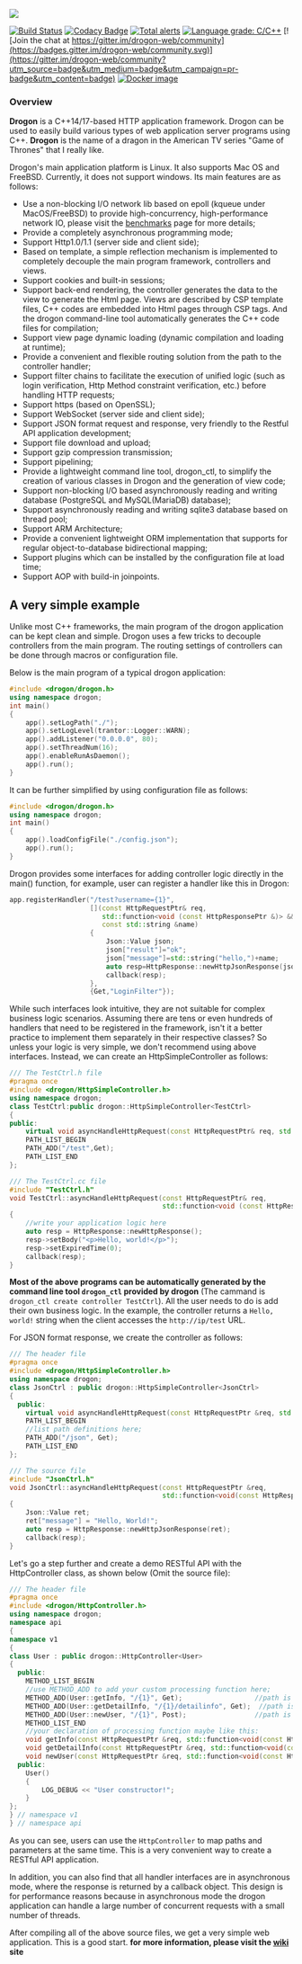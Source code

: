 ![](https://github.com/an-tao/drogon/wiki/images/drogon-white.jpg)

[![Build Status](https://travis-ci.com/an-tao/drogon.svg?branch=master)](https://travis-ci.com/an-tao/drogon)
[![Codacy Badge](https://api.codacy.com/project/badge/Grade/45f8a65ca1844788b9109c0044a618f8)](https://app.codacy.com/app/an-tao/drogon?utm_source=github.com&utm_medium=referral&utm_content=an-tao/drogon&utm_campaign=Badge_Grade_Dashboard)
[![Total alerts](https://img.shields.io/lgtm/alerts/g/an-tao/drogon.svg?logo=lgtm&logoWidth=18)](https://lgtm.com/projects/g/an-tao/drogon/alerts/)
[![Language grade: C/C++](https://img.shields.io/lgtm/grade/cpp/g/an-tao/drogon.svg?logo=lgtm&logoWidth=18)](https://lgtm.com/projects/g/an-tao/drogon/context:cpp) 
[![Join the chat at https://gitter.im/drogon-web/community](https://badges.gitter.im/drogon-web/community.svg)](https://gitter.im/drogon-web/community?utm_source=badge&utm_medium=badge&utm_campaign=pr-badge&utm_content=badge)
[![Docker image](https://img.shields.io/badge/Docker-image-blue.svg)](https://cloud.docker.com/u/drogonframework/repository/docker/drogonframework/drogon)

### Overview
**Drogon** is a C++14/17-based HTTP application framework. Drogon can be used to easily build various types of web application server programs using C++. **Drogon** is the name of a dragon in the American TV series "Game of Thrones" that I really like. 

Drogon's main application platform is Linux. It also supports Mac OS and FreeBSD. Currently, it does not support windows. Its main features are as follows:

* Use a non-blocking I/O network lib based on epoll (kqueue under MacOS/FreeBSD) to provide high-concurrency, high-performance network IO, please visit the [benchmarks](https://github.com/an-tao/drogon/wiki/benchmarks) page for more details;
* Provide a completely asynchronous programming mode;
* Support Http1.0/1.1 (server side and client side);
* Based on template, a simple reflection mechanism is implemented to completely decouple the main program framework, controllers and views.
* Support cookies and built-in sessions;
* Support back-end rendering, the controller generates the data to the view to generate the Html page. Views are described by CSP template files, C++ codes are embedded into Html pages through CSP tags. And the drogon command-line tool automatically generates the C++ code files for compilation;
* Support view page dynamic loading (dynamic compilation and loading at runtime);
* Provide a convenient and flexible routing solution from the path to the controller handler;
* Support filter chains to facilitate the execution of unified logic (such as login verification, Http Method constraint verification, etc.) before handling HTTP requests;
* Support https (based on OpenSSL);
* Support WebSocket (server side and client side);
* Support JSON format request and response, very friendly to the Restful API application development;
* Support file download and upload;
* Support gzip compression transmission;
* Support pipelining;
* Provide a lightweight command line tool, drogon_ctl, to simplify the creation of various classes in Drogon and the generation of view code;
* Support non-blocking I/O based asynchronously reading and writing database (PostgreSQL and MySQL(MariaDB) database);
* Support asynchronously reading and writing sqlite3 database based on thread pool;
* Support ARM Architecture;
* Provide a convenient lightweight ORM implementation that supports for regular object-to-database bidirectional mapping;
* Support plugins which can be installed by the configuration file at load time;
* Support AOP with build-in joinpoints.

## A very simple example

Unlike most C++ frameworks, the main program of the drogon application can be kept clean and simple. Drogon uses a few tricks to decouple controllers from the main program. The routing settings of controllers can be done through macros or configuration file.

Below is the main program of a typical drogon application:

```c++
#include <drogon/drogon.h>
using namespace drogon;
int main()
{
    app().setLogPath("./");
    app().setLogLevel(trantor::Logger::WARN);
    app().addListener("0.0.0.0", 80);
    app().setThreadNum(16);
    app().enableRunAsDaemon();
    app().run();
}
```

It can be further simplified by using configuration file as follows:

```c++
#include <drogon/drogon.h>
using namespace drogon;
int main()
{
    app().loadConfigFile("./config.json");
    app().run();
}
```

Drogon provides some interfaces for adding controller logic directly in the main() function, for example, user can register a handler like this in Drogon:

```c++
app.registerHandler("/test?username={1}",
                    [](const HttpRequestPtr& req,
                       std::function<void (const HttpResponsePtr &)> &&callback,
                       const std::string &name)
                    {
                        Json::Value json;
                        json["result"]="ok";
                        json["message"]=std::string("hello,")+name;
                        auto resp=HttpResponse::newHttpJsonResponse(json);
                        callback(resp);
                    },
                    {Get,"LoginFilter"});
```
                                                              
While such interfaces look intuitive, they are not suitable for complex business logic scenarios. Assuming there are tens or even hundreds of handlers that need to be registered in the framework, isn't it a better practice to implement them separately in their respective classes? So unless your logic is very simple, we don't recommend using above interfaces. Instead, we can create an HttpSimpleController as follows:

```c++
/// The TestCtrl.h file
#pragma once
#include <drogon/HttpSimpleController.h>
using namespace drogon;
class TestCtrl:public drogon::HttpSimpleController<TestCtrl>
{
public:
    virtual void asyncHandleHttpRequest(const HttpRequestPtr& req, std::function<void (const HttpResponsePtr &)> &&callback) override;
    PATH_LIST_BEGIN
    PATH_ADD("/test",Get);
    PATH_LIST_END
};

/// The TestCtrl.cc file
#include "TestCtrl.h"
void TestCtrl::asyncHandleHttpRequest(const HttpRequestPtr& req,
                                      std::function<void (const HttpResponsePtr &)> &&callback)
{
    //write your application logic here
    auto resp = HttpResponse::newHttpResponse();
    resp->setBody("<p>Hello, world!</p>");
    resp->setExpiredTime(0);
    callback(resp);
}
```

**Most of the above programs can be automatically generated by the command line tool `drogon_ctl` provided by drogon** (The cammand is `drogon_ctl create controller TestCtrl`). All the user needs to do is add their own business logic. In the example, the controller returns a `Hello, world!` string when the client accesses the `http://ip/test` URL.

For JSON format response, we create the controller as follows:

```c++
/// The header file
#pragma once
#include <drogon/HttpSimpleController.h>
using namespace drogon;
class JsonCtrl : public drogon::HttpSimpleController<JsonCtrl>
{
  public:
    virtual void asyncHandleHttpRequest(const HttpRequestPtr &req, std::function<void(const HttpResponsePtr &)> &&callback) override;
    PATH_LIST_BEGIN
    //list path definitions here;
    PATH_ADD("/json", Get);
    PATH_LIST_END
};

/// The source file
#include "JsonCtrl.h"
void JsonCtrl::asyncHandleHttpRequest(const HttpRequestPtr &req,
                                      std::function<void(const HttpResponsePtr &)> &&callback)
{
    Json::Value ret;
    ret["message"] = "Hello, World!";
    auto resp = HttpResponse::newHttpJsonResponse(ret);
    callback(resp);
}
```

Let's go a step further and create a demo RESTful API with the HttpController class, as shown below (Omit the source file):

```c++
/// The header file
#pragma once
#include <drogon/HttpController.h>
using namespace drogon;
namespace api
{
namespace v1
{
class User : public drogon::HttpController<User>
{
  public:
    METHOD_LIST_BEGIN
    //use METHOD_ADD to add your custom processing function here;
    METHOD_ADD(User::getInfo, "/{1}", Get);                  //path is /api/v1/User/{arg1}
    METHOD_ADD(User::getDetailInfo, "/{1}/detailinfo", Get);  //path is /api/v1/User/{arg1}/detailinfo
    METHOD_ADD(User::newUser, "/{1}", Post);                 //path is /api/v1/User/{arg1}
    METHOD_LIST_END
    //your declaration of processing function maybe like this:
    void getInfo(const HttpRequestPtr &req, std::function<void(const HttpResponsePtr &)> &&callback, int userId) const;
    void getDetailInfo(const HttpRequestPtr &req, std::function<void(const HttpResponsePtr &)> &&callback, int userId) const;
    void newUser(const HttpRequestPtr &req, std::function<void(const HttpResponsePtr &)> &&callback, std::string &&userName);
  public:
    User()
    {
        LOG_DEBUG << "User constructor!";
    }
};
} // namespace v1
} // namespace api
```

As you can see, users can use the `HttpController` to map paths and parameters at the same time. This is a very convenient way to create a RESTful API application. 

In addition, you can also find that all handler interfaces are in asynchronous mode, where the response is returned by a callback object. This design is for performance reasons because in asynchronous mode the drogon application can handle a large number of concurrent requests with a small number of threads.

After compiling all of the above source files, we get a very simple web application. This is a good start. **for more information, please visit the [wiki](https://github.com/an-tao/drogon/wiki) site**
